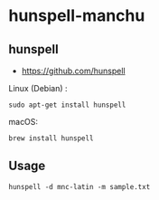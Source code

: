 # hunspell-manchu

## hunspell

- https://github.com/hunspell

Linux (Debian) :

```
sudo apt-get install hunspell
```

macOS:

```
brew install hunspell
```


## Usage

```
hunspell -d mnc-latin -m sample.txt
```






